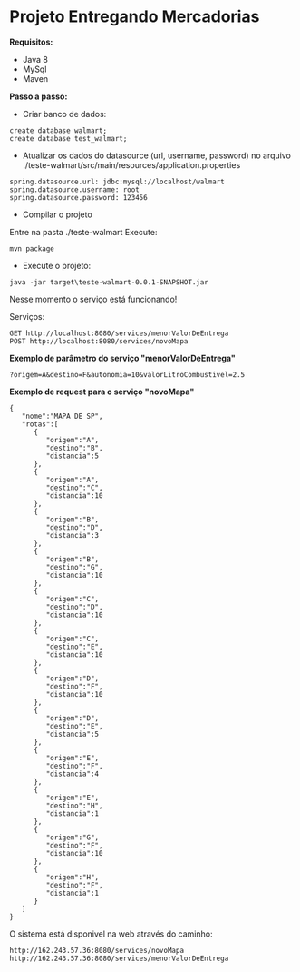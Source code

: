 Projeto Entregando Mercadorias
=============

**Requisitos:**
* Java 8
* MySql
* Maven

**Passo a passo:**

* Criar banco de dados:
```
create database walmart;
create database test_walmart;
```

* Atualizar os dados do datasource (url, username, password) no arquivo ./teste-walmart/src/main/resources/application.properties
```
spring.datasource.url: jdbc:mysql://localhost/walmart
spring.datasource.username: root
spring.datasource.password: 123456
```

* Compilar o projeto

Entre na pasta ./teste-walmart 
Execute:
```
mvn package
```

* Execute o projeto:
```
java -jar target\teste-walmart-0.0.1-SNAPSHOT.jar
```

Nesse momento o serviço está funcionando!

Serviços:
```
GET http://localhost:8080/services/menorValorDeEntrega
POST http://localhost:8080/services/novoMapa
```

**Exemplo de parâmetro do serviço "menorValorDeEntrega"**
```
?origem=A&destino=F&autonomia=10&valorLitroCombustivel=2.5
```

**Exemplo de request para o serviço "novoMapa"**
```
{
   "nome":"MAPA DE SP",
   "rotas":[
      {
         "origem":"A",
         "destino":"B",
         "distancia":5
      },
      {
         "origem":"A",
         "destino":"C",
         "distancia":10
      },
      {
         "origem":"B",
         "destino":"D",
         "distancia":3
      },
      {
         "origem":"B",
         "destino":"G",
         "distancia":10
      },
      {
         "origem":"C",
         "destino":"D",
         "distancia":10
      },
      {
         "origem":"C",
         "destino":"E",
         "distancia":10
      },
      {
         "origem":"D",
         "destino":"F",
         "distancia":10
      },
      {
         "origem":"D",
         "destino":"E",
         "distancia":5
      },
      {
         "origem":"E",
         "destino":"F",
         "distancia":4
      },
      {
         "origem":"E",
         "destino":"H",
         "distancia":1
      },
      {
         "origem":"G",
         "destino":"F",
         "distancia":10
      },
      {
         "origem":"H",
         "destino":"F",
         "distancia":1
      }
   ]
}
```

O sistema está disponivel na web através do caminho:

```
http://162.243.57.36:8080/services/novoMapa
http://162.243.57.36:8080/services/menorValorDeEntrega
```
